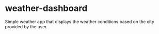 # weather-dashboard
Simple weather app that displays the weather conditions based on the city provided by the user.
